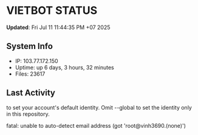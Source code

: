 # VIETBOT STATUS
**Updated**: Fri Jul 11 11:44:35 PM +07 2025

## System Info
- IP: 103.77.172.150
- Uptime: up 6 days, 3 hours, 32 minutes
- Files: 23617

## Last Activity

to set your account's default identity.
Omit --global to set the identity only in this repository.

fatal: unable to auto-detect email address (got 'root@vinh3690.(none)')
